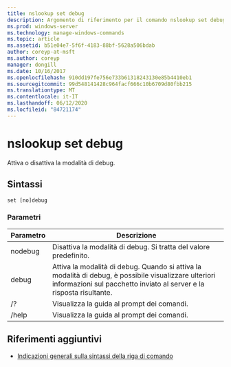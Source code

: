 ```yaml
---
title: nslookup set debug
description: Argomento di riferimento per il comando nslookup set debug, che attiva e disattiva la modalità di debug.
ms.prod: windows-server
ms.technology: manage-windows-commands
ms.topic: article
ms.assetid: b51e04e7-5f6f-4183-88bf-5628a506bdab
author: coreyp-at-msft
ms.author: coreyp
manager: dongill
ms.date: 10/16/2017
ms.openlocfilehash: 910dd197fe756e733b61318243130e85b4410eb1
ms.sourcegitcommit: 99d548141428c964facf666c10b6709d80fbb215
ms.translationtype: MT
ms.contentlocale: it-IT
ms.lasthandoff: 06/12/2020
ms.locfileid: "84721174"
---
```

# <a name="nslookup-set-debug"></a>nslookup set debug

Attiva o disattiva la modalità di debug.

## <a name="syntax"></a>Sintassi

```
set [no]debug
```

### <a name="parameters"></a>Parametri

| Parametro | Descrizione |
| ---------- | ---------- |
| nodebug | Disattiva la modalità di debug. Si tratta del valore predefinito. |
| debug | Attiva la modalità di debug. Quando si attiva la modalità di debug, è possibile visualizzare ulteriori informazioni sul pacchetto inviato al server e la risposta risultante. |
| /? | Visualizza la guida al prompt dei comandi. |
| /help | Visualizza la guida al prompt dei comandi. |

## <a name="additional-references"></a>Riferimenti aggiuntivi

- [Indicazioni generali sulla sintassi della riga di comando](command-line-syntax-key.md)
